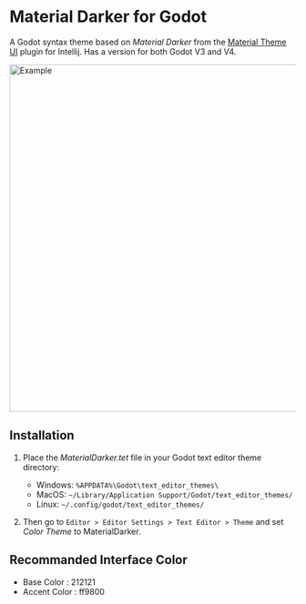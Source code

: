 # Material Darker for Godot
A Godot syntax theme based on _Material Darker_ from the [Material Theme UI](https://plugins.jetbrains.com/plugin/8006-material-theme-ui) plugin for Intellij. Has a version for both Godot V3 and V4.

<img width="611" alt="Example" src="https://user-images.githubusercontent.com/76791009/221480988-6889f72e-6f2b-4387-8261-580c5bd8d779.png">

## Installation
1. Place the _MaterialDarker.tet_ file in your Godot text editor theme directory:
   * Windows: `%APPDATA%\Godot\text_editor_themes\`
   * MacOS: `~/Library/Application Support/Godot/text_editor_themes/`
   * Linux: `~/.config/godot/text_editor_themes/`

2. Then go to `Editor > Editor Settings > Text Editor > Theme` and set _Color Theme_ to MaterialDarker.

## Recommanded Interface Color
- Base Color : 212121
- Accent Color : ff9800
